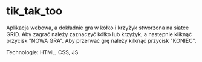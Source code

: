 # tik_tak_too

Aplikacja webowa, a dokładnie gra w kółko i krzyżyk stworzona na siatce GRID. Aby zagrać należy zaznaczyć kółko lub krzyżyk, a następnie kliknąć przycisk "NOWA GRA". Aby przerwać grę należy kilknąć przycisk "KONIEC".

Technologie: HTML, CSS, JS
